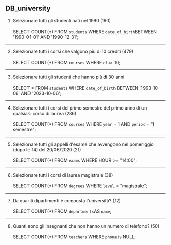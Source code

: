 ## DB_university

1. Selezionare tutti gli studenti nati nel 1990 (160)<br><br>
   SELECT COUNT(\*) FROM `students` WHERE `date_of_birth`BETWEEN '1990-01-01' AND '1990-12-31';

---

2. Selezionare tutti i corsi che valgono più di 10 crediti (479)<br><br>
   SELECT COUNT(\*) FROM `courses` WHERE `cfu`> 10;

---

3. Selezionare tutti gli studenti che hanno più di 30 anni <br><br>
   SELECT \* FROM `students` WHERE `date_of_birth` BETWEEN '1993-10-06' AND '2023-10-06';

---

4. Selezionare tutti i corsi del primo semestre del primo anno di un qualsiasi corso di
   laurea (286)<br><br>
   SELECT COUNT(\*) FROM `courses` WHERE `year` = 1 AND `period` = "I semestre";

---

5. Selezionare tutti gli appelli d'esame che avvengono nel pomeriggio (dopo le 14) del
   20/06/2020 (21)<br><br>
   SELECT COUNT(\*) FROM `exams` WHERE HOUR >= "14:00";

---

6. Selezionare tutti i corsi di laurea magistrale (38)<br><br>
   SELECT COUNT(\*) FROM `degrees` WHERE `level` = "magistrale";

---

7. Da quanti dipartimenti è composta l'università? (12)<br><br>
   SELECT COUNT(\*) FROM `departments`AS `name`;

---

8. Quanti sono gli insegnanti che non hanno un numero di telefono? (50)<br><br>
   SELECT COUNT(\*) FROM `teachers` WHERE `phone` is NULL;
